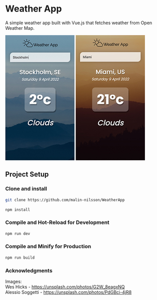 # Weather App

A simple weather app built with Vue.js that fetches weather from Open Weather Map.

![](src/assets/screenshot-cold.jpg) ![](src/assets/screenshot-warm.jpg)

## Project Setup
### Clone and install
```sh
git clone https://github.com/malin-nilsson/WeatherApp
```

```sh
npm install
```

### Compile and Hot-Reload for Development

```sh
npm run dev
```

### Compile and Minify for Production

```sh
npm run build
```

### Acknowledgments
Images: <br />
Wes Hicks - https://unsplash.com/photos/G2W_8eagxNQ <br />
Alessio Soggetti - https://unsplash.com/photos/PdGBci-4jR8
